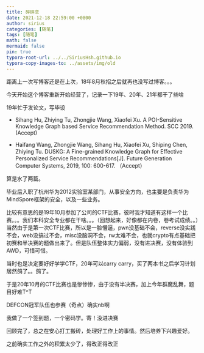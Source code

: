 ```yaml
---
title: 碎碎念
date: 2021-12-18 22:59:00 +0800
author: sirius
categories: [随笔]
tags: [随笔]
math: false
mermaid: false
pin: true
typora-root-url: ../../SiriusHsh.github.io
typora-copy-images-to: ../assets/img/old
---
```




距离上一次写博客还是在上次，18年8月秋招之后就再也没写过博客。。。



今天开始这个博客重新开始经营了，记录一下19年、20年、21年都干了些啥



19年忙于发论文，写毕设

- Sihang Hu, Zhiying Tu, Zhongjie Wang, Xiaofei Xu. A POI-Sensitive Knowledge Graph based Service Recommendation Method. SCC 2019. (Accept)

- Haifang Wang, Zhongjie Wang, Sihang Hu, Xiaofei Xu, Shiping Chen, Zhiying Tu. DUSKG: A Fine-grained Knowledge Graph for Eﬀective Personalized Service Recommendations[J]. Future Generation Computer Systems, 2019, 100: 600-617. （Accept）

算是水了两篇。



毕业后入职了杭州华为2012实验室某部门，从事安全方向，也主要是负责华为MindSpore框架的安全，以及一些业务。



比较有意思的是19年10月参加了公司的CTF比赛，彼时我才知道有这样一个比赛。。。我们本科安全专业都在干啥。。。（回想起来，好像都在内卷，卷考试成绩。。）当然由于是第一次CTF比赛，所以是一脸懵逼，pwn没基础不会，reverse没实践不会，web没搞过不会，misc没脑洞不会，rw太难不会，也就crypto有点基础把初赛和半决赛的题做出来了。但是队伍整体实力偏弱，没有进决赛，没有体验到AWD，可惜可惜。

当时也是决定要好好学学CTF，20年可以carry carry，买了两本书之后学习计划居然鸽了。。鸽了。

于是20年10月的CTF比赛也是惨惨惨，由于没有半决赛，加上今年群魔乱舞，题目好难T^T 

DEFCON冠军队伍也参赛（奇点）确实nb啊

我做了一个签到题，一个密码学。寄！没进决赛



回顾完了，总之在安心打工搬砖，处理好工作上的事情。然后培养下兴趣爱好。

之前确实工作之外的积累太少了，得改正得改正